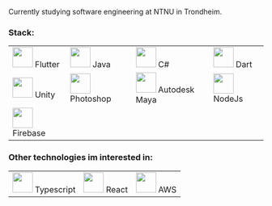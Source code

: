 Currently studying software engineering at NTNU in Trondheim.

<h3>Stack:</h3>
<table>
  <tr>
    <td>
      <img src="https://cdn-images-1.medium.com/max/1200/1*5-aoK8IBmXve5whBQM90GA.png" height=40> Flutter
    </td>
    <td>
      <img src="https://logoeps.com/wp-content/uploads/2011/06/java-logo-vector.png" height=40> Java
    </td>
    <td>
      <img src="https://static.cdnlogo.com/logos/c/27/c.svg" height=40> C#
    </td>
    <td>
      <img src="https://upload.wikimedia.org/wikipedia/commons/7/7e/Dart-logo.png" height=40> Dart
    </td>
  </tr>
  <tr>
    <td>
      <img src="https://upload.wikimedia.org/wikipedia/commons/thumb/1/19/Unity_Technologies_logo.svg/1024px-Unity_Technologies_logo.svg.png" height=40> Unity
    </td>
    <td>
      <img src="https://logos-world.net/wp-content/uploads/2020/11/Adobe-Photoshop-Logo.png" height=40> Photoshop
    </td>
    <td>
      <img src="https://cdn.freelogovectors.net/wp-content/uploads/2018/05/autodesk-maya-logo.png" height=40> Autodesk Maya
    </td>
    <td>
      <img src="https://upload.wikimedia.org/wikipedia/commons/thumb/d/d9/Node.js_logo.svg/1200px-Node.js_logo.svg.png" height=40> NodeJs
    </td>
  </tr>
  <tr>
    <td>
      <img src="https://seeklogo.com/images/F/firebase-logo-402F407EE0-seeklogo.com.png" height=40> Firebase
    </td>
  </tr>
</table>


<h3>Other technologies im interested in:</h3>
<table>
<tr>
    <td>
      <img src="https://upload.wikimedia.org/wikipedia/commons/thumb/4/4c/Typescript_logo_2020.svg/2048px-Typescript_logo_2020.svg.png" height=40> Typescript
    </td>
    <td>
      <img src="https://cdn.freelogovectors.net/wp-content/uploads/2018/12/react_logo.png" height=40> React
    </td>
    <td>
      <img src="https://a0.awsstatic.com/libra-css/images/logos/aws_logo_smile_1200x630.png" height=40> AWS
    </td>
  </tr>
  </table>



<!---
LeonardotNEO/LeonardotNEO is a ✨ special ✨ repository because its `README.md` (this file) appears on your GitHub profile.
You can click the Preview link to take a look at your changes.
--->
